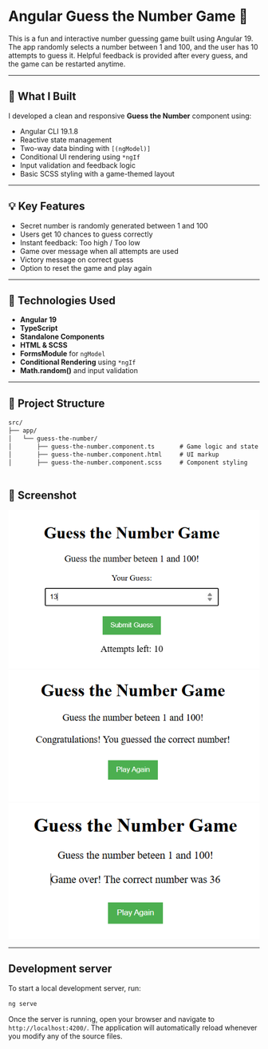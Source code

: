 # Angular Guess the Number Game 🎯

This is a fun and interactive number guessing game built using Angular 19. The app randomly selects a number between 1 and 100, and the user has 10 attempts to guess it. Helpful feedback is provided after every guess, and the game can be restarted anytime.

---

## 🔧 What I Built

I developed a clean and responsive **Guess the Number** component using:

- Angular CLI 19.1.8
- Reactive state management
- Two-way data binding with `[(ngModel)]`
- Conditional UI rendering using `*ngIf`
- Input validation and feedback logic
- Basic SCSS styling with a game-themed layout

---

## 💡 Key Features

- Secret number is randomly generated between 1 and 100
- Users get 10 chances to guess correctly
- Instant feedback: Too high / Too low
- Game over message when all attempts are used
- Victory message on correct guess
- Option to reset the game and play again

---

## 🧱 Technologies Used

- **Angular 19**
- **TypeScript**
- **Standalone Components**
- **HTML & SCSS**
- **FormsModule** for `ngModel`
- **Conditional Rendering** using `*ngIf`
- **Math.random()** and input validation

---

## 📁 Project Structure

```plaintext
src/
├── app/
│   └── guess-the-number/
│       ├── guess-the-number.component.ts       # Game logic and state
│       ├── guess-the-number.component.html     # UI markup
│       ├── guess-the-number.component.scss     # Component styling


```

## 📸 Screenshot

![Guess the Number Screenshot](public/screenshot.png)
![Guess the Number Screenshot](public/win.png)
![Guess the Number Screenshot](public/lose.png)

---
## Development server

To start a local development server, run:

```bash
ng serve
```

Once the server is running, open your browser and navigate to `http://localhost:4200/`. The application will automatically reload whenever you modify any of the source files.

